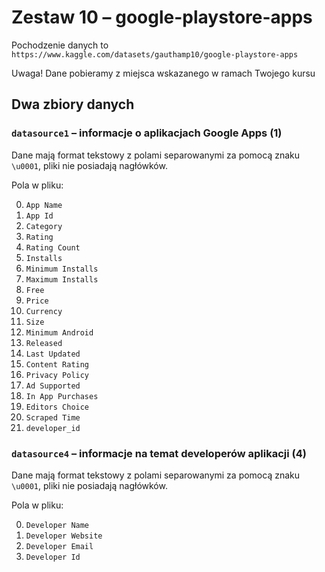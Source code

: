 # Zestaw 10 – google-playstore-apps

Pochodzenie danych to `https://www.kaggle.com/datasets/gauthamp10/google-playstore-apps`

Uwaga! Dane pobieramy z miejsca wskazanego w ramach Twojego kursu

## Dwa zbiory danych

### `datasource1` – informacje o aplikacjach Google Apps (1)

Dane mają format tekstowy z polami separowanymi za pomocą znaku `\u0001`, pliki nie posiadają nagłówków.

Pola w pliku:

0. `App Name`
1. `App Id`
2. `Category`
3. `Rating`
4. `Rating Count`
5. `Installs`
6. `Minimum Installs`
7. `Maximum Installs`
8. `Free`
9. `Price`
10. `Currency`
11. `Size`
12. `Minimum Android`
13. `Released`
14. `Last Updated`
15. `Content Rating`
16. `Privacy Policy`
17. `Ad Supported`
18. `In App Purchases`
19. `Editors Choice`
20. `Scraped Time`
21. `developer_id`

### `datasource4` – informacje na temat developerów aplikacji (4)

Dane mają format tekstowy z polami separowanymi za pomocą znaku `\u0001`, pliki nie posiadają nagłówków.

Pola w pliku:

0. `Developer Name`
1. `Developer Website`
2. `Developer Email`
3. `Developer Id`